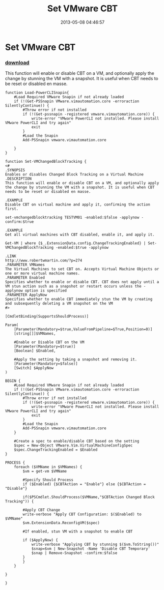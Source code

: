 ﻿---
pid:            4149
parent:         0
children:       
poster:         Justin Grote
title:          Set VMware CBT
date:           2013-05-08 04:46:57
description:    This function will enable or disable CBT on a VM, and optionally apply the change by stunning the VM with a snapshot. It is useful when CBT needs to be reset or disabled en masse. 
format:         posh
---

# Set VMware CBT

### [download](4149.ps1)  

This function will enable or disable CBT on a VM, and optionally apply the change by stunning the VM with a snapshot. It is useful when CBT needs to be reset or disabled en masse. 

```posh
function Load-PowerCLISnapin{
    #Load Required VMware Snapin if not already loaded
    if (!(Get-PSSnapin VMware.vimautomation.core -erroraction SilentlyContinue)) {
        #Throw error if not installed
        if (!(Get-pssnapin -registered vmware.vimautomation.core)) {
            write-error "VMware PowerCLI not installed. Please install VMware PowerCLI and try again"
            exit
        }
        #Load the Snapin
        Add-PSSnapin vmware.vimautomation.core

    }
}

function Set-VMChangedBlockTracking {
<#
.SYNOPSIS
Enables or disables Changed Block Tracking on a Virtual Machine
.DESCRIPTION
This function will enable or disable CBT on a VM, and optionally apply the change by stunning the VM with a snapshot. It is useful when CBT needs to be reset or disabled en masse. 

.EXAMPLE 
Disable CBT on virtual machine and apply it, confirming the action first.

set-vmchangedblocktracking TESTVM01 -enabled:$false -applynow -confirm:$true

.EXAMPLE 
Get all virtual machines with CBT disabled, enable it, and apply it.

Get-VM | where {$_.ExtensionData.config.ChangeTrackingEnabled} | Set-VMChangedBlockTracking -enabled:$true -applynow

.LINK
http://www.robertwmartin.com/?p=274
.PARAMETER VMNames
The Virtual Machines to set CBT on. Accepts Virtual Machine Objects or one or more virtual machine names.
.PARAMETER Enabled
Specifies whether to enable or disable CBT. CBT does not apply until a VM stun action such as a snapshot or restart occurs unless the -applynow option is specified
.PARAMETER ApplyNow
Specifies whether to enable CBT immediately stun the VM by creating and subsequently deleting a VM snapshot on the VM 
#>

[CmdletBinding(SupportsShouldProcess)]

Param(
    [Parameter(Mandatory=$true,ValueFromPipeline=$True,Position=0)]
    [string[]]$VMNames,
    
    #Enable or Disable CBT on the VM
    [Parameter(Mandatory=$true)]
    [Boolean] $Enabled,

    #Apply the setting by taking a snapshot and removing it.
    [Parameter(Mandatory=$false)]
    [Switch] $ApplyNow
)

BEGIN {
    #Load Required VMware Snapin if not already loaded
    if (!(Get-PSSnapin VMware.vimautomation.core -erroraction SilentlyContinue)) {
        #Throw error if not installed
        if (!(Get-pssnapin -registered vmware.vimautomation.core)) {
            write-error "VMware PowerCLI not installed. Please install VMware PowerCLI and try again"
            exit
        }
        #Load the Snapin
        Add-PSSnapin vmware.vimautomation.core
    }
    
    #Create a spec to enable/disable CBT based on the setting
    $spec = New-Object VMware.Vim.VirtualMachineConfigSpec 
    $spec.ChangeTrackingEnabled = $Enabled
}

PROCESS {
    foreach ($VMName in $VMNames) {
        $vm = get-vm $VMName

        #Specify Should Process
        if ($Enabled) {$CBTAction = "Enable"} else {$CBTAction = "Disable"}

        if($PSCmdlet.ShouldProcess($VMName,"$CBTAction Changed Block Tracking")) {

        #Apply CBT Change
        write-verbose "Apply CBT Configuration: $($Enabled) to $VMName"
        $vm.ExtensionData.ReconfigVM($spec)

        #If enabled, stun VM with a snapshot to enable CBT
        
        if ($ApplyNow) {
            write-verbose "Applying CBT by stunning $($vm.ToString())"
            $snap=$vm | New-Snapshot -Name 'Disable CBT Temporary' 
            $snap | Remove-Snapshot -confirm:$false
        }
        }
    }

}

}
```
